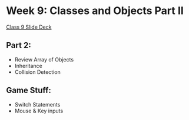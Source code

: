 
# Week 9: Classes and Objects Part II 



[Class 9 Slide Deck](https://docs.google.com/presentation/d/1vzXFWUnjm5__9kLrPJYI-6AWpxbq8Eylj36RUPim0H0/edit#slide=id.p)

## Part 2:
* Review Array of Objects
* Inheritance
* Collision Detection

## Game Stuff:
* Switch Statements
* Mouse & Key inputs

